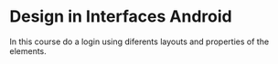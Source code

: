 # Design in Interfaces Android
In this course do a login using diferents layouts and properties of the elements.
